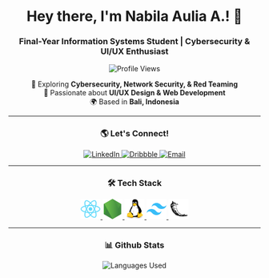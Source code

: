 <h1 align="center">Hey there, I'm Nabila Aulia A.! 🚀</h1>  
<h3 align="center">Final-Year Information Systems Student | Cybersecurity & UI/UX Enthusiast</h3>  
<p align="center">
  <img src="https://komarev.com/ghpvc/?username=nabilaauliaaa&label=Profile%20Views&color=ff69b4&style=flat" alt="Profile Views" />
</p>

<p align="center">  
  🔐 Exploring <strong>Cybersecurity, Network Security, & Red Teaming</strong> <br>  
  🎨 Passionate about <strong>UI/UX Design & Web Development</strong> <br>  
  🌍 Based in <strong>Bali, Indonesia</strong>
</p>

---

<h3 align="center">🌎 Let's Connect!</h3>  
<p align="center">  
  <a href="https://www.linkedin.com/in/nabilaauliaaa/" target="_blank">  
    <img src="https://raw.githubusercontent.com/rahuldkjain/github-profile-readme-generator/master/src/images/icons/Social/linked-in-alt.svg" alt="LinkedIn" height="30" width="40" />
  </a>  
  <a href="https://dribbble.com/nabilaauliaaa" target="_blank">  
    <img src="https://raw.githubusercontent.com/rahuldkjain/github-profile-readme-generator/master/src/images/icons/Social/dribbble.svg" alt="Dribbble" height="30" width="40" />  
  </a>  
  <a href="mailto:nabilaazizah128@gmail.com" target="_blank">
    <img src="https://github.com/get-icon/geticon/blob/master/icons/google-gmail.svg" alt="Email" height="30" width="40" />
  </a>
</p>

---

<h3 align="center">🛠️ Tech Stack</h3>  
<p align="center">  
  <a href="https://reactjs.org/" target="_blank" rel="noreferrer">  
    <img src="https://raw.githubusercontent.com/devicons/devicon/master/icons/react/react-original.svg" alt="ReactJS" width="40" height="40"/>
  </a>  
  <a href="https://nodejs.org/" target="_blank" rel="noreferrer">  
    <img src="https://raw.githubusercontent.com/devicons/devicon/master/icons/nodejs/nodejs-original.svg" alt="Node.js" width="40" height="40"/>  
  </a>  
  <a href="https://www.kali.org/" target="_blank" rel="noreferrer">  
    <img src="https://raw.githubusercontent.com/devicons/devicon/master/icons/linux/linux-original.svg" alt="Kali Linux" width="40" height="40"/>  
  </a>  
  <a href="https://tailwindcss.com/" target="_blank" rel="noreferrer">  
    <img src="https://github.com/devicons/devicon/blob/master/icons/tailwindcss/tailwindcss-original.svg" alt="TailwindCSS" width="40" height="40"/>  
  </a>  
  <a href="https://flask.palletsprojects.com/" target="_blank" rel="noreferrer">  
    <img src="https://raw.githubusercontent.com/devicons/devicon/master/icons/flask/flask-original.svg" alt="Flask" width="40" height="40"/>  
  </a>  
</p>

---

<h3 align="center">📊 Github Stats</h3>  
<p align="center">  
  <img src="https://github-readme-stats.vercel.app/api/top-langs?username=nabilaauliaaa&show_icons=true&layout=compact&theme=radical" alt="Languages Used" />  
</p>  

